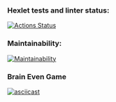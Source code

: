 ### Hexlet tests and linter status:
[![Actions Status](https://github.com/KonstantinShevlyakov/python-project-49/workflows/hexlet-check/badge.svg)](https://github.com/KonstantinShevlyakov/python-project-49/actions)

### Maintainability:
[![Maintainability](https://api.codeclimate.com/v1/badges/05345e9a4acaeaaaa4a7/maintainability)](https://codeclimate.com/github/KonstantinShevlyakov/python-project-49/maintainability)

### Brain Even Game
[![asciicast](https://asciinema.org/a/p4yjBWEqZTXhubvLxchW5qAtS.svg)](https://asciinema.org/a/p4yjBWEqZTXhubvLxchW5qAtS)
